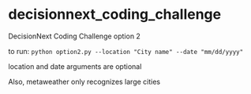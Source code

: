 # decisionnext_coding_challenge
DecisionNext Coding Challenge option 2

to run: `python option2.py --location "City name" --date "mm/dd/yyyy"`

location and date arguments are optional

Also, metaweather only recognizes large cities
